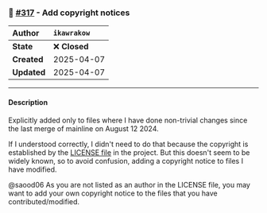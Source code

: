 ### 🔀 [#317](https://github.com/ikawrakow/ik_llama.cpp/pull/317) - Add copyright notices

| **Author** | `ikawrakow` |
| :--- | :--- |
| **State** | ❌ **Closed** |
| **Created** | 2025-04-07 |
| **Updated** | 2025-04-07 |

---

#### Description

Explicitly added only to files where I have done non-trivial changes since the last merge of mainline on August 12 2024.

If I understood correctly, I didn't need to do that because the copyright is established by the [LICENSE file](https://github.com/ikawrakow/ik_llama.cpp/blob/main/LICENSE) in the project. But this doesn't seem to be widely known, so to avoid confusion, adding a copyright notice to files I have modified.

@saood06 As you are not listed as an author in the LICENSE file, you may want to add your own copyright notice to the files that you have contributed/modified.